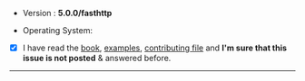 - Version : **5.0.0/fasthttp**

- Operating System:

- [x] I have read the [book](https://docs.iris-go.com), [examples](https://github.com/iris-contrib/examples), [contributing file](https://github.com/kataras/iris/blob/master/.github/CONTRIBUTING.md) and **I'm sure that this issue is not posted** & answered before.

--------------
